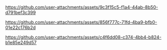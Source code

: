 https://github.com/user-attachments/assets/9c3f15c5-f1a4-44ab-8b50-d791bef3c399

https://github.com/user-attachments/assets/856f777c-71fd-4ba9-bfb0-01e22c176b2d

https://github.com/user-attachments/assets/c4f6dd08-c374-4bb4-b824-b1e85e249d57


